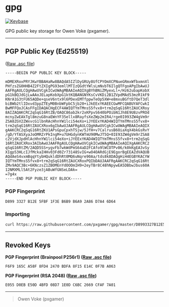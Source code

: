 # gpg

[![Keybase](https://img.shields.io/badge/keybase-@pxgamer-4c8eff.svg?style=flat-square)](https://keybase.io/pxgamer)

GPG public key storage for Owen Voke (pxgamer).

-----------------------

## PGP Public Key (Ed25519)

([Raw .asc file](D8993327B12E5FBF1F3EB6B9B6A92A86D7A46D64.asc))

```asciiarmor
-----BEGIN PGP PUBLIC KEY BLOCK-----

mDMEXRoxPRYJKwYBBAHaRw8BAQdA5IZlDyGRUy8UfCPYOmXCPNueGRmxWfbxmnXl
PHfzsZG0HHB4Z2FtZXIgPG93emllMTIzQGdtYWlsLmNvbT6IlgQTFgoAPgIbAwUJ
AAFRgAULCQgHAwUVCgkICwUWAgMBAAIeAQIXgBYhBNiZMyexLl+/Hz62ubapKobX
pG1kBQJdGjLwAAoJELapKobXpG1ktKQBANGNYKsCvVKDi2B1ZVpdMAd53mzR1kF9
KNrA1G3tFU65AQDe+qseV6ntx9l6PDexEMTfppwTeOp5XW+e8mxuBGftD7QeT3dl
biBWb2tlIDxvd3ppZTEyM0BnbWFpbC5jb20+iJkEExYKAEECGwMFCQABUYAFCwkI
BwMFFQoJCAsFFgIDAQACHgECF4AWIQTYmTMnsS5fvx8+trm2qSqG16RtZAUCXRoy
8AIZAQAKCRC2qSqG16RtZB/OAQC86ab2kr2xKPpvS640bPOibN1Jh8E9U8zvPROd
mcnyZwEAkTgl8mzuG8naEWnYF35ellx8RayfsXeZWp2mIR4/rge0I093ZW4gVm9r
ZSA8ZGV2ZWxvcG1lbnRAcHhnYW1lci54eXo+iJYEExYKAD4WIQTYmTMnsS5fvx8+
trm2qSqG16RtZAUCXRox6gIbAwUJAAFRgAULCQgHAwUVCgkICwUWAgMBAAIeAQIX
gAAKCRC2qSqG16RtZKU1APsGpuCpxhTSjw/5JfH+v7CalrusB6OiaXqX4bkGsRvY
/gD/YfASXyaJoOMRZrPkIngM+u7UHGdynKWTmU90MwJT5Q+0IE93ZW4gVm9rZSA8
c2VjdXJpdHlAcHhnYW1lci54eXo+iJYEExYKAD4WIQTYmTMnsS5fvx8+trm2qSqG
16RtZAUCXRox3AIbAwUJAAFRgAULCQgHAwUVCgkICwUWAgMBAAIeAQIXgAAKCRC2
qSqG16RtZM/2AQD5SS+ygvFb7wkWdPmS64aD2FCAfo9lWCOTPv06/k0kKgEA3vSy
XIgp53HLcIJfMckaIHHv03Fd0Zr73148SvIG+wO4OARdGjE9EgorBgEEAZdVAQUB
AQdAeS4vxmBqqYtybHQukldDhRt0MQ6uNqre90Aa/tds8k8DAQgHiH4EGBYKACYW
IQTYmTMnsS5fvx8+trm2qSqG16RtZAUCXRoxPQIbDAUJAAFRgAAKCRC2qSqG16Rt
ZMv9AQC3Bc+6KNczsZ1ZBOMEnYdOOOmIH9+2eyTBr8C48hNpywEA5DBbwJbus60A
12NMXMLl5At2Fyze3jABuWfGNSeLDAk=
=7g4x
-----END PGP PUBLIC KEY BLOCK-----

```

### PGP Fingerprint

```text
D899 3327 B12E 5FBF 1F3E B6B9 B6A9 2A86 D7A4 6D64
```

### Importing

```sh
curl https://raw.githubusercontent.com/pxgamer/gpg/master/D8993327B12E5FBF1F3EB6B9B6A92A86D7A46D64.asc | gpg --import
```

-----------------------

## Revoked Keys

**PGP Fingerprint (Brainpool P256r1) ([Raw .asc file](F6F9165CA58F8FD42470BDFA8F15E14C0F7BA063.asc))**

```text
F6F9 165C A58F 8FD4 2470 BDFA 8F15 E14C 0F7B A063
```

**PGP Fingerprint (RSA 2048) ([Raw .asc file](E055D0EBE50D4BFD08D71E0DC6BC2669CFAF7A01.asc))**

```text
E055 D0EB E50D 4BFD 08D7 1E0D C6BC 2669 CFAF 7A01
```

-----------------------

> Owen Voke (pxgamer)
